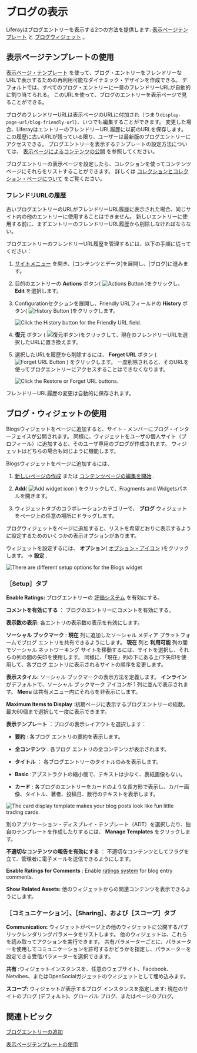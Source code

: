 # ブログの表示

Liferayはブログエントリーを表示する2つの方法を提供します: [表示ページテンプレート](#using-display-page-templates) と [ブログウィジェット](#using-the-blogs-widget) 。

## 表示ページテンプレートの使用

[表示ページ・テンプレート](../../site-building/displaying-content/using-display-page-templates.md) を使って、ブログ・エントリーをフレンドリーなURLで表示するための再利用可能なダイナミック・デザインを作成できる。 デフォルトでは、すべてのブログ・エントリーに一意のフレンドリーURLが自動的に割り当てられる。 このURLを使って、ブログのエントリーを表示ページで見ることができる。

ブログのフレンドリーURLは表示ページのURLに付加され（つまり`display-page-url/blog-friendly-url`）、いつでも編集することができます。 変更した場合、LiferayはエントリーのフレンドリーURL履歴に以前のURLを保存します。 この履歴に古いURLが残っている限り、ユーザーは最新版のブログエントリーにアクセスできる。 ブログエントリーを表示するテンプレートの設定方法については、 [表示ページによるコンテンツの公開](../../site-building/displaying-content/using-display-page-templates/publishing-content-with-display-pages.md) を参照してください。

ブログエントリーの表示ページを設定したら、コレクションを使ってコンテンツページにそれらをリストすることができます。 詳しくは [コレクションとコレクション・ページについて](../../site-building/displaying-content/collections-and-collection-pages/about-collections-and-collection-pages.md) をご覧ください。

<!-- It would be a good idea do include use cases here to exemplify what was said -->

### フレンドリURLの履歴

古いブログエントリーのURLがフレンドリーURL履歴に表示された場合、同じサイト内の他のエントリーに使用することはできません。 新しいエントリーに使用する前に、まずエントリーのフレンドリーURL履歴から削除しなければならない。

ブログエントリーのフレンドリーURL履歴を管理するには、以下の手順に従ってください：

1. [サイトメニュー](../../images/icon-product-menu.png) を開き、[コンテンツとデータ]を展開し、[ブログ]に進みます。

1. 目的のエントリーの **Actions** ボタン( ![Actions Button](../../images/icon-actions.png) )をクリックし、 **Edit** を選択します。

1. Configurationセクションを展開し、Friendly URLフィールドの **History** ボタン( ![History Button](../../images/icon-history.png) )をクリックします。

   ![Click the History button for the Friendly URL field.](./displaying-blogs/images/01.png)

1. **復元** ボタン ( ![復元ボタン](../../images/icon-restore2.png))をクリックして、現在のフレンドリーURLを選択したURLに置き換えます。

1. 選択したURLを履歴から削除するには、 **Forget URL** ボタン ( ![Forget URL Button](../../images/icon-delete.png) ) をクリックします。 一度削除されると、そのURLを使ってブログエントリーにアクセスすることはできなくなります。

   ![Click the Restore or Forget URL buttons.](./displaying-blogs/images/02.png)

フレンドリーURL履歴の変更は自動的に保存されます。

## ブログ・ウィジェットの使用

Blogsウィジェットをページに追加すると、サイト・メンバーにブログ・インターフェイスが公開されます。 同様に、ウィジェットをユーザの個人サイト（プロフィール）に追加すると、そのユーザ専用のブログが作成されます。 ウィジェットはどちらの場合も同じように機能します。

Blogsウィジェットをページに追加するには、

1. [新しいページの作成](../../site-building/creating-pages/adding-pages/adding-a-page-to-a-site.md) または [コンテンツページの編集を開始](../../site-building/creating-pages/using-content-pages/adding-elements-to-content-pages.md) .

1. **Add**( ![Add widget icon](../../images/icon-add-widget.png) ) をクリックして、Fragments and Widgetsパネルを開きます。

1. ウィジェットタブのコラボレーションカテゴリーで、 **ブログ** ウィジェットをページ上の任意の場所にドラッグします。

ブログウィジェットをページに追加すると、リストを希望どおりに表示するように設定するためのいくつかの表示オプションがあります。

ウィジェットを設定するには、 **オプション**( [オプション・アイコン](../../images/icon-app-options.png) )をクリックします。 &rarr; **設定** .

![There are different setup options for the Blogs widget](displaying-blogs/images/03.png)

### ［Setup］タブ

**Enable Ratings:** ブログエントリーの [評価システム](../../collaboration-and-social/social-tools/using-the-ratings-system.md) を有効にする。

**コメントを有効にする** ： ブログのエントリーにコメントを有効にする。

**表示数の表示:** 各エントリの表示数の表示を有効にします。

**ソーシャル ブックマーク** : **現在** 列に追加したソーシャル メディア プラットフォームでブログ エントリを共有できるようにします。 **現在** 列と **利用可能** 列の間でソーシャル ネットワーキング サイトを移動するには、サイトを選択し、それらの列の間の矢印を使用します。 同様に、「現在」列の下にある上/下矢印を使用して、各ブログ エントリに表示されるサイトの順序を変更します。

**表示スタイル:** ソーシャル ブックマークの表示方法を定義します。 **インライン** がデフォルトで、ソーシャル ブックマーク アイコンが 1 列に並んで表示されます。 **Menu** は共有メニュー内にそれらを非表示にします。

**Maximum Items to Display** :初期ページに表示するブログエントリーの総数。 最大60個まで選択して一度に表示できます。

**表示テンプレート** ：ブログの表示レイアウトを選択します：

* **要約** : 各ブログ エントリの要約を表示します。

* **全コンテンツ** : 各ブログ エントリの全コンテンツが表示されます。

* **タイトル** ： 各ブログエントリーのタイトルのみを表示します。

* **Basic** :アブストラクトの縮小版で、テキストは少なく、表紙画像もない。

* **カード** : 各ブログのエントリーをカードのような長方形で表示し、カバー画像、タイトル、著者、投稿日、数行のテキストを表示します。

![The card display template makes your blog posts look like fun little trading cards.](displaying-blogs/images/04.png)

別のアプリケーション・ディスプレイ・テンプレート（ADT）を選択したり、独自のテンプレートを作成したりするには、 **Manage Templates** をクリックします。

**不適切なコンテンツの報告を有効にする** ： 不適切なコンテンツとしてフラグを立て、管理者に電子メールを送信できるようにします。

**Enable Ratings for Comments** : Enable [ratings system](../../collaboration-and-social/social-tools/using-the-ratings-system.md) for blog entry comments.

**Show Related Assets:** 他のウィジェットからの関連コンテンツを表示できるようにします。

### ［コミュニケーション］、［Sharing］、および［スコープ］タブ

**Communication:** ウィジェットがページ上の他のウィジェットに公開するパブリックレンダリングパラメータをリストします。 他のウィジェットは、これらを読み取ってアクションを実行できます。 共有パラメーターごとに、パラメーターを使用してコミュニケーションを許可するかどうかを指定し、パラメーターを設定できる受信パラメーターを選択できます。

**共有** :ウィジェットインスタンスを、任意のウェブサイト、Facebook、Netvibes、またはOpenSocialガジェットのウィジェットとして埋め込みます。

**スコープ:** ウィジェットが表示するブログ インスタンスを指定します: 現在のサイトのブログ (デフォルト)、グローバル ブログ、またはページのブログ。

## 関連トピック

[ブログエントリーの追加](./adding-blog-entries.md)

[表示ページテンプレートの使用](../../site-building/displaying-content/using-display-page-templates.md)
